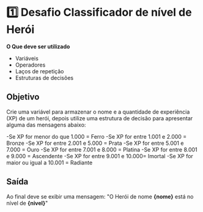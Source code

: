 # 1️⃣ Desafio Classificador de nível de Herói

**O Que deve ser utilizado**

- Variáveis
- Operadores
- Laços de repetição
- Estruturas de decisões

## Objetivo

Crie uma variável para armazenar o nome e a quantidade de experiência (XP) de um herói, depois utilize uma estrutura de decisão para apresentar alguma das mensagens abaixo:

-Se XP for menor do que 1.000 = Ferro
-Se XP for entre 1.001 e 2.000 = Bronze
-Se XP for entre 2.001 e 5.000 = Prata
-Se XP for entre 5.001 e 7.000 = Ouro
-Se XP for entre 7.001 e 8.000 = Platina
-Se XP for entre 8.001 e 9.000 = Ascendente
-Se XP for entre 9.001 e 10.000= Imortal
-Se XP for maior ou igual a 10.001 = Radiante

## Saída

Ao final deve se exibir uma mensagem:
"O Herói de nome **{nome}** está no nível de **{nivel}**"

 

